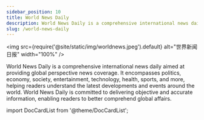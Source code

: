 ```yaml
---
sidebar_position: 10
title: World News Daily
description: World News Daily is a comprehensive international news daily aimed at providing global perspective news coverage. It encompasses politics, economy, society, entertainment, technology, health, sports, and more, helping readers understand the latest developments and events around the world. World News Daily is committed to delivering objective and accurate information, enabling readers to better comprehend global affairs.
slug: /world-news-daily
---
```


<img
  src={require('@site/static/img/worldnews.jpeg').default}
  alt="世界新闻日报"
  width="100%"
/>

World News Daily is a comprehensive international news daily aimed at providing global perspective news coverage. It encompasses politics, economy, society, entertainment, technology, health, sports, and more, helping readers understand the latest developments and events around the world. World News Daily is committed to delivering objective and accurate information, enabling readers to better comprehend global affairs.

import DocCardList from '@theme/DocCardList';

<DocCardList />